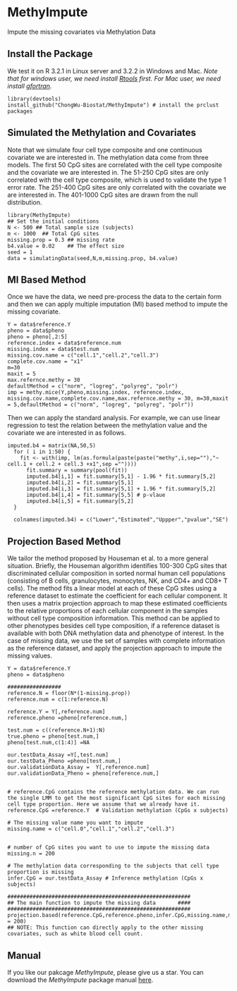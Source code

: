 # MethyImpute
Impute the missing covariates via Methylation Data

## Install the Package
We test it on R 3.2.1 in Linux server and 3.2.2 in Windows and Mac. *Note that for windows user, we need install [Rtools](https://cran.r-project.org/bin/windows/Rtools/) first. For Mac user, we need install [gfortran](https://cran.r-project.org/bin/macosx/tools/).*

```
library(devtools)
install_github("ChongWu-Biostat/MethyImpute") # install the prclust packages
```

## Simulated the Methylation and Covariates

Note that we simulate four cell type composite and one continuous covariate we are interested in. The methylation data come from three models. The first 50 CpG sites are correlated with the cell type composite and the covariate we are interested in. The 51-250 CpG sites are only correlated with the cell type composite, which is used to validate the type 1 error rate. The 251-400 CpG sites are only correlated with the covariate we are interested in. The 401-1000 CpG sites are drawn from the null distribution. 
```
library(MethyImpute)
## Set the initial conditions
N <- 500 ## Total sample size (subjects)
m <- 1000  ## Total CpG sites
missing.prop = 0.3 ## missing rate
b4.value = 0.02    ## The effect size
seed = 1
data = simulatingData(seed,N,m,missing.prop, b4.value)
```

## MI Based Method
Once we have the data, we need pre-process the data to the certain form and then we can apply multiple imputation (MI) based method to impute the missing covariate. 
```
Y = data$reference.Y
pheno = data$pheno
pheno = pheno[,2:5]
reference.index = data$reference.num
missing.index = data$test.num
missing.cov.name = c("cell.1","cell.2","cell.3")
complete.cov.name = "x1"
m=30
maxit = 5
max.refernce.methy = 30
defaultMethod = c("norm", "logreg", "polyreg", "polr")
imp = methy.mice(Y,pheno,missing.index, reference.index, missing.cov.name,complete.cov.name,max.refernce.methy = 30, m=30,maxit = 5,defaultMethod = c("norm", "logreg", "polyreg", "polr"))
```
Then we can apply the standard analysis. For example, we can use linear regression to test the relation between the methylation value and the covariate we are interested in as follows.
```
imputed.b4 = matrix(NA,50,5)
  for ( i in 1:50) {
    fit <- with(imp, lm(as.formula(paste(paste("methy",i,sep=""),"~ cell.1 + cell.2 + cell.3 +x1",sep =""))))
      fit.summary = summary(pool(fit))
      imputed.b4[i,1] = fit.summary[5,1] - 1.96 * fit.summary[5,2]
      imputed.b4[i,2] = fit.summary[5,1]
      imputed.b4[i,3] = fit.summary[5,1] + 1.96 * fit.summary[5,2]
      imputed.b4[i,4] = fit.summary[5,5] # p-vlaue
      imputed.b4[i,5] = fit.summary[5,2]
  }
  
  colnames(imputed.b4) = c("Lower","Estimated","Uppper","pvalue","SE")

```
## Projection Based Method
We tailor the method proposed by Houseman et al. to a more general situation. Briefly, the Houseman algorithm identifies 100-300 CpG sites that discriminated cellular composition in sorted normal human cell populations (consisting of B cells, granulocytes, monocytes, NK, and CD4+ and CD8+ T cells). The method fits a linear model at each of these CpG sites using a reference dataset to estimate the coefficient for each cellular component. It then uses a matrix projection approach to map these estimated coefficients to the relative proportions of each cellular component in the samples without cell type composition information. This method can be applied to other phenotypes besides cell type composition, if a reference dataset is available with both DNA methylation data and phenotype of interest. In the case of missing data, we use the set of samples with complete information as the reference dataset, and apply the projection approach to impute the missing values. 
```
Y = data$reference.Y
pheno = data$pheno

#################
reference.N = floor(N*(1-missing.prop))
reference.num = c(1:reference.N)

reference.Y = Y[,reference.num]
reference.pheno =pheno[reference.num,]

test.num = c((reference.N+1):N)
true.pheno = pheno[test.num,]
pheno[test.num,c(1:4)] =NA

our.testData_Assay =Y[,test.num]
our.testData_Pheno =pheno[test.num,]
our.validationData_Assay =  Y[,reference.num]
our.validationData_Pheno = pheno[reference.num,]


# reference.CpG contains the reference methylation data. We can run the single LMM to get the most significant CpG sites for each missing cell type proportion. Here we assume that we already have it.
reference.CpG =reference.Y  # Validation methylation (CpGs x subjects)

# The missing value name you want to impute
missing.name = c("cell.0","cell.1","cell.2","cell.3")


# number of CpG sites you want to use to impute the missing data
missing.n = 200

# The methylation data corresponding to the subjects that cell type proportion is missing
infer.CpG = our.testData_Assay # Inference methylation (CpGs x subjects)

##########################################################
## The main function to impute the missing data       ####
##########################################################
projection.based(reference.CpG,reference.pheno,infer.CpG,missing.name,missing.n = 200)
## NOTE: This function can directly apply to the other missing covariates, such as white blood cell count.
```


## Manual
If you like our pakcage *MethyImpute*, please give us a star. You can download the *MethyImpute* package manual [here](https://www.scribd.com/doc/292109233/MethyImpute-Manual). 
